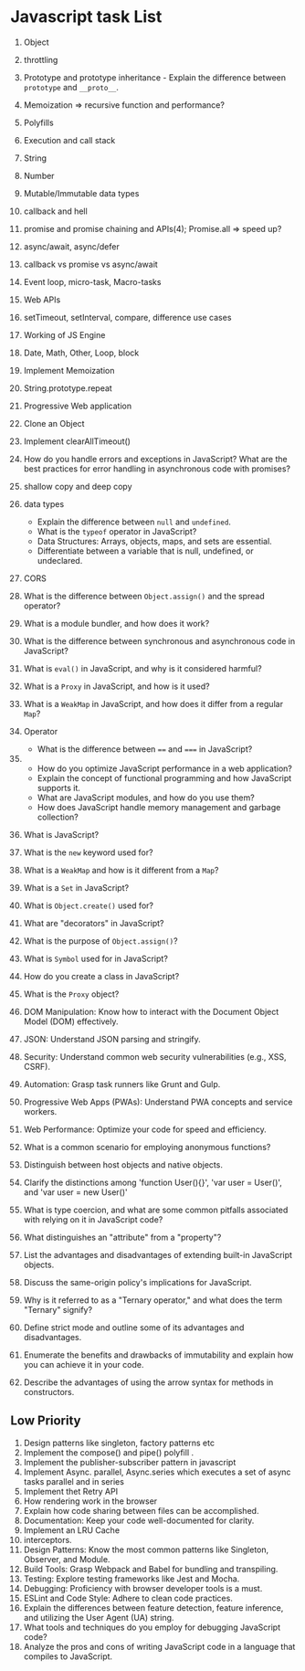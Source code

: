 # Javascript task List
01.  Object
02.  throttling
03.  Prototype and prototype inheritance
    - Explain the difference between `prototype` and `__proto__`.
04.  Memoization => recursive function and performance?
05.  Polyfills
06.  Execution and call stack
07.  String
08.  Number
09.  Mutable/Immutable data types
10. callback and hell
11. promise and promise chaining and APIs(4); Promise.all => speed up?
12. async/await, async/defer
13. callback vs promise vs async/await
14. Event loop, micro-task, Macro-tasks
15. Web APIs
16. setTimeout, setInterval, compare, difference use cases
17. Working of JS Engine
18. Date, Math, Other, Loop, block
19. Implement Memoization
20. String.prototype.repeat
21. Progressive Web application
22. Clone an Object
23. Implement clearAllTimeout()
24. How do you handle errors and exceptions in JavaScript? What are the best practices for error handling in asynchronous code with promises?
25. shallow copy and deep copy
26. data types
    - Explain the difference between `null` and `undefined`.
    - What is the `typeof` operator in JavaScript?
    - Data Structures: Arrays, objects, maps, and sets are essential.
    - Differentiate between a variable that is null, undefined, or undeclared.
27. CORS
28. What is the difference between `Object.assign()` and the spread operator?
29. What is a module bundler, and how does it work?
30. What is the difference between synchronous and asynchronous code in JavaScript?
31. What is `eval()` in JavaScript, and why is it considered harmful?
32. What is a `Proxy` in JavaScript, and how is it used?
33. What is a `WeakMap` in JavaScript, and how does it differ from a regular `Map`?
34. Operator

    - What is the difference between `==` and `===` in JavaScript?

35. - How do you optimize JavaScript performance in a web application?
    - Explain the concept of functional programming and how JavaScript supports it.
    - What are JavaScript modules, and how do you use them?
    - How does JavaScript handle memory management and garbage collection?

36. What is JavaScript?
37. What is the `new` keyword used for?
38. What is a `WeakMap` and how is it different from a `Map`?
39. What is a `Set` in JavaScript?
40. What is `Object.create()` used for?
41. What are "decorators" in JavaScript?
42. What is the purpose of `Object.assign()`?
43. What is `Symbol` used for in JavaScript?
44. How do you create a class in JavaScript?
45. What is the `Proxy` object?
46. DOM Manipulation: Know how to interact with the Document Object Model (DOM) effectively.
47. JSON: Understand JSON parsing and stringify.
48. Security: Understand common web security vulnerabilities (e.g., XSS, CSRF).
49. Automation: Grasp task runners like Grunt and Gulp.
50. Progressive Web Apps (PWAs): Understand PWA concepts and service workers.
51. Web Performance: Optimize your code for speed and efficiency.
52. What is a common scenario for employing anonymous functions?
53. Distinguish between host objects and native objects.
54. Clarify the distinctions among 'function User(){}', 'var user = User()', and 'var user = new User()'
55. What is type coercion, and what are some common pitfalls associated with relying on it in JavaScript code?
56. What distinguishes an "attribute" from a "property"?
57. List the advantages and disadvantages of extending built-in JavaScript objects.
58. Discuss the same-origin policy's implications for JavaScript.
59. Why is it referred to as a "Ternary operator," and what does the term "Ternary" signify?
60. Define strict mode and outline some of its advantages and disadvantages.
61. Enumerate the benefits and drawbacks of immutability and explain how you can achieve it in your code.
62. Describe the advantages of using the arrow syntax for methods in constructors.


## Low Priority

1.  Design patterns like singleton, factory patterns etc
2.  Implement the compose() and pipe() polyfill .
3.  Implement the publisher-subscriber pattern in javascript
4.  Implement Async. parallel, Async.series which executes a set of async tasks parallel and in series
5.  Implement thet Retry API
6.  How rendering work in the browser
7.  Explain how code sharing between files can be accomplished.
8.  Documentation: Keep your code well-documented for clarity.
9.  Implement an LRU Cache
10. interceptors.
11. Design Patterns: Know the most common patterns like Singleton, Observer, and Module.
12. Build Tools: Grasp Webpack and Babel for bundling and transpiling.
13. Testing: Explore testing frameworks like Jest and Mocha.
14. Debugging: Proficiency with browser developer tools is a must.
15. ESLint and Code Style: Adhere to clean code practices.
16. Explain the differences between feature detection, feature inference, and utilizing the User Agent (UA) string.
17. What tools and techniques do you employ for debugging JavaScript code?
18. Analyze the pros and cons of writing JavaScript code in a language that compiles to JavaScript.

